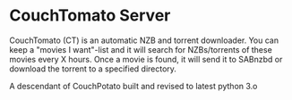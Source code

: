 CouchTomato Server
=====
CouchTomato (CT) is an automatic NZB and torrent downloader. You can keep a "movies I want"-list and it will search for NZBs/torrents of these movies every X hours.
Once a movie is found, it will send it to SABnzbd or download the torrent to a specified directory.

A descendant of CouchPotato built and revised to latest python 3.o